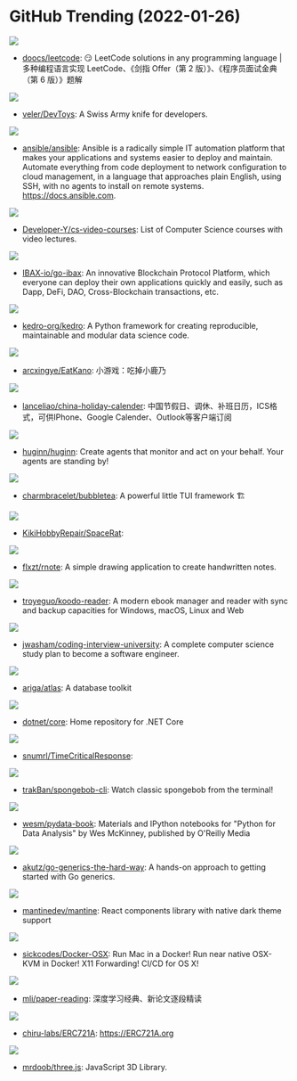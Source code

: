 # GitHub Trending (2022-01-26)

![](https://img.shields.io/badge/Java-New%20290-green?style=flat-square&logo=appveyor)
- [doocs/leetcode](https://github.com/doocs/leetcode): 😏 LeetCode solutions in any programming language | 多种编程语言实现 LeetCode、《剑指 Offer（第 2 版）》、《程序员面试金典（第 6 版）》题解

![](https://img.shields.io/badge/C%23-New%20729-green?style=flat-square&logo=appveyor)
- [veler/DevToys](https://github.com/veler/DevToys): A Swiss Army knife for developers.

![](https://img.shields.io/badge/Python-New%2047-green?style=flat-square&logo=appveyor)
- [ansible/ansible](https://github.com/ansible/ansible): Ansible is a radically simple IT automation platform that makes your applications and systems easier to deploy and maintain. Automate everything from code deployment to network configuration to cloud management, in a language that approaches plain English, using SSH, with no agents to install on remote systems. https://docs.ansible.com.

![](https://img.shields.io/badge/none-New%20420-green?style=flat-square&logo=appveyor)
- [Developer-Y/cs-video-courses](https://github.com/Developer-Y/cs-video-courses): List of Computer Science courses with video lectures.

![](https://img.shields.io/badge/Go-New%20804-green?style=flat-square&logo=appveyor)
- [IBAX-io/go-ibax](https://github.com/IBAX-io/go-ibax): An innovative Blockchain Protocol Platform, which everyone can deploy their own applications quickly and easily, such as Dapp, DeFi, DAO, Cross-Blockchain transactions, etc.

![](https://img.shields.io/badge/Python-New%20246-green?style=flat-square&logo=appveyor)
- [kedro-org/kedro](https://github.com/kedro-org/kedro): A Python framework for creating reproducible, maintainable and modular data science code.

![](https://img.shields.io/badge/JavaScript-New%20118-green?style=flat-square&logo=appveyor)
- [arcxingye/EatKano](https://github.com/arcxingye/EatKano): 小游戏：吃掉小鹿乃

![](https://img.shields.io/badge/none-New%2095-green?style=flat-square&logo=appveyor)
- [lanceliao/china-holiday-calender](https://github.com/lanceliao/china-holiday-calender): 中国节假日、调休、补班日历，ICS格式，可供IPhone、Google Calender、Outlook等客户端订阅

![](https://img.shields.io/badge/Ruby-New%20242-green?style=flat-square&logo=appveyor)
- [huginn/huginn](https://github.com/huginn/huginn): Create agents that monitor and act on your behalf. Your agents are standing by!

![](https://img.shields.io/badge/Go-New%20376-green?style=flat-square&logo=appveyor)
- [charmbracelet/bubbletea](https://github.com/charmbracelet/bubbletea): A powerful little TUI framework 🏗

![](https://img.shields.io/badge/C%2B%2B-New%2041-green?style=flat-square&logo=appveyor)
- [KikiHobbyRepair/SpaceRat](https://github.com/KikiHobbyRepair/SpaceRat): 

![](https://img.shields.io/badge/Rust-New%20156-green?style=flat-square&logo=appveyor)
- [flxzt/rnote](https://github.com/flxzt/rnote): A simple drawing application to create handwritten notes.

![](https://img.shields.io/badge/JavaScript-New%20180-green?style=flat-square&logo=appveyor)
- [troyeguo/koodo-reader](https://github.com/troyeguo/koodo-reader): A modern ebook manager and reader with sync and backup capacities for Windows, macOS, Linux and Web

![](https://img.shields.io/badge/none-New%20265-green?style=flat-square&logo=appveyor)
- [jwasham/coding-interview-university](https://github.com/jwasham/coding-interview-university): A complete computer science study plan to become a software engineer.

![](https://img.shields.io/badge/Go-New%20189-green?style=flat-square&logo=appveyor)
- [ariga/atlas](https://github.com/ariga/atlas): A database toolkit

![](https://img.shields.io/badge/Shell-New%2058-green?style=flat-square&logo=appveyor)
- [dotnet/core](https://github.com/dotnet/core): Home repository for .NET Core

![](https://img.shields.io/badge/Java-New%2025-green?style=flat-square&logo=appveyor)
- [snumrl/TimeCriticalResponse](https://github.com/snumrl/TimeCriticalResponse): 

![](https://img.shields.io/badge/Python-New%20109-green?style=flat-square&logo=appveyor)
- [trakBan/spongebob-cli](https://github.com/trakBan/spongebob-cli): Watch classic spongebob from the terminal!

![](https://img.shields.io/badge/Jupyter%20Notebook-New%2076-green?style=flat-square&logo=appveyor)
- [wesm/pydata-book](https://github.com/wesm/pydata-book): Materials and IPython notebooks for "Python for Data Analysis" by Wes McKinney, published by O'Reilly Media

![](https://img.shields.io/badge/Go-New%20130-green?style=flat-square&logo=appveyor)
- [akutz/go-generics-the-hard-way](https://github.com/akutz/go-generics-the-hard-way): A hands-on approach to getting started with Go generics.

![](https://img.shields.io/badge/TypeScript-New%20183-green?style=flat-square&logo=appveyor)
- [mantinedev/mantine](https://github.com/mantinedev/mantine): React components library with native dark theme support

![](https://img.shields.io/badge/Shell-New%20274-green?style=flat-square&logo=appveyor)
- [sickcodes/Docker-OSX](https://github.com/sickcodes/Docker-OSX): Run Mac in a Docker! Run near native OSX-KVM in Docker! X11 Forwarding! CI/CD for OS X!

![](https://img.shields.io/badge/none-New%2037-green?style=flat-square&logo=appveyor)
- [mli/paper-reading](https://github.com/mli/paper-reading): 深度学习经典、新论文逐段精读

![](https://img.shields.io/badge/Solidity-New%2042-green?style=flat-square&logo=appveyor)
- [chiru-labs/ERC721A](https://github.com/chiru-labs/ERC721A): https://ERC721A.org

![](https://img.shields.io/badge/JavaScript-New%20112-green?style=flat-square&logo=appveyor)
- [mrdoob/three.js](https://github.com/mrdoob/three.js): JavaScript 3D Library.

